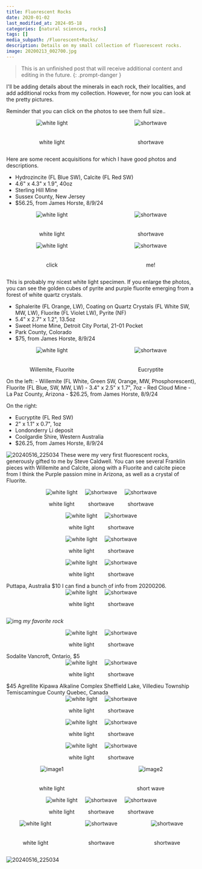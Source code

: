 ```yaml
---
title: Fluorescent Rocks
date: 2020-01-02
last_modified_at: 2024-05-18
categories: [natural sciences, rocks]
tags: []
media_subpath: /Fluorescent+Rocks/
description: Details on my small collection of fluorescent rocks.
image: 20200213_002700.jpg
---
```



> This is an unfinished post that will receive additional content and editing in the future. 
{: .prompt-danger }

<style>
    .grid-2x2 {
        display: grid;
        grid-template-columns: 1fr 1fr;
        grid-template-rows: auto auto;
        gap: 20px;
        justify-items: center;
    }
    .grid-3x2 {
        display: grid;
        grid-template-columns: 1fr 1fr 1fr;
        grid-template-rows: auto auto;
        gap: 20px;
        justify-items: center;
    }
    .grid-container {
        justify-items: center;
    }
    .grid-container img {
        width: auto;
        max-width: 100%;
        height: auto;
        object-fit: cover;
        display: block;
    }
    .grid-container .caption {
        text-align: center;
        align-self: start; /* Align captions to the top */
    }
</style>

I'll be adding details about the minerals in each rock, their localities, and add additional rocks from my collection. However, for now you can look at the pretty pictures.

Reminder that you can click on the photos to see them full size..



<div class="grid-container grid-2x2">
    <div>
        <img src="12216B.jpg" alt="white light">
    </div>
    <div>
        <img src="12216A.jpg" alt="shortwave">
    </div>
    <div class="caption">
        <p>white light</p>
    </div>
    <div class="caption">
        <p>shortwave</p>
    </div>
</div>

Here are some recent acquisitions for which I have good photos and descriptions.

- Hydrozincite (FL Blue SW), Calcite (FL Red SW)
- 4.6" x 4.3" x 1.9",  40oz
- Sterling Hill Mine
- Sussex County, New Jersey
- $56.25, from James Horste, 8/9/24


<div class="grid-container grid-2x2">
    <div>
        <img src="26680.1D.jpg" alt="white light">
    </div>
    <div>
        <img src="26680.1C.jpg" alt="shortwave">
    </div>
    <div class="caption">
        <p>white light</p>
    </div>
    <div class="caption">
        <p>shortwave</p>
    </div>
</div>

<div class="grid-container grid-2x2">
    <div>
        <img src="image.webp" alt="white light">
    </div>
    <div>
        <img src="image_1.webp" alt="shortwave">
    </div>
    <div class="caption">
        <p>click</p>
    </div>
    <div class="caption">
        <p>me!</p>
    </div>
</div>


This is probably my nicest white light specimen. If you enlarge the photos, you can see the golden cubes of pyrite and purple fluorite emerging from a forest of white quartz crystals.

- Sphalerite (FL Orange, LW), Coating on Quartz Crystals (FL White SW, MW, LW), Fluorite (FL Violet LW), Pyrite (NF)
- 5.4" x 2.7" x 1.2",  13.5oz
- Sweet Home Mine, Detroit City Portal, 21-01 Pocket
- Park County, Colorado
- $75, from James Horste, 8/9/24


<div class="grid-container grid-2x2">
    <div>
        <img src="16461A.jpg" alt="white light">
    </div>
    <div>
        <img src="17377A.JPG" alt="shortwave">
    </div>
    <div class="caption">
        <p>Willemite, Fluorite</p>
    </div>
    <div class="caption">
        <p>Eucryptite</p>
    </div>
</div>
On the left:
- Willemite (FL White, Green SW, Orange, MW, Phosphorescent), Fluorite (FL Blue, SW, MW, LW)
- 3.4" x 2.5" x 1.7", 7oz
- Red Cloud Mine
- La Paz County, Arizona
- $26.25, from James Horste, 8/9/24

On the right:
- Eucryptite (FL Red SW)
- 2" x 1.1" x 0.7", 1oz
- Londonderry Li deposit
- Coolgardie Shire, Western Australia
- $26.25, from James Horste, 8/9/24

![20240516_225034](Fluorecent+Rocks.jpg)
These were my very first fluorescent rocks, generously gifted to me by Steve Caldwell. You can see several Franklin pieces with Willemite and Calcite, along with a Fluorite and calcite piece from I think the Purple passion mine in Arizona, as well as a crystal of Fluorite. 


<div style="display: flex; justify-content: center; gap: 20px; align-items: center;">
  <div>
    <img src="20200206_215016.jpg" alt="white light" style="height: auto;">  
    <p style="text-align: center;">white light</p>   
  </div>
  <div>
    <img src="20200206_214940.jpg" alt="shortwave" style="height: auto;">
    <p style="text-align: center;">shortwave</p>   
  </div>
  <div>
    <img src="20200206_215007.jpg" alt="shortwave" style="height: auto;">
    <p style="text-align: center;">shortwave</p>   
  </div>
</div>

<div style="display: flex; justify-content: center; gap: 20px; align-items: center;">
  <div>
    <img src="20200206_214655.jpg" alt="white light" style="height: auto;">  
    <p style="text-align: center;">white light</p>   
  </div>
  <div>
    <img src="20200206_214647.jpg" alt="shortwave" style="height: auto;">
    <p style="text-align: center;">shortwave</p>   
  </div>
</div>


<div style="display: flex; justify-content: center; gap: 20px; align-items: center;">
  <div>
    <img src="20200206_214357.jpg" alt="white light" style="height: auto;">  
    <p style="text-align: center;">white light</p>   
  </div>
  <div>
    <img src="20200206_214332.jpg" alt="shortwave" style="height: auto;">
    <p style="text-align: center;">shortwave</p>   
  </div>
</div>


<div style="display: flex; justify-content: center; gap: 20px; align-items: center;">
  <div>
    <img src="20200206_214138.jpg" alt="white light" style="height: auto;">  
    <p style="text-align: center;">white light</p>   
  </div>
  <div>
    <img src="20200206_214125.jpg" alt="shortwave" style="height: auto;">
    <p style="text-align: center;">shortwave</p>   
  </div>
</div>
Puttapa, Australia
$10
I can find a bunch of info from 20200206.

<div style="display: flex; justify-content: center; gap: 20px; align-items: center;">
  <div>
    <img src="20200213_002712.jpg" alt="white light" style="height: auto;">  
    <p style="text-align: center;">white light</p>   
  </div>
  <div>
    <img src="20200213_002300.jpg" alt="shortwave" style="height: auto;">
    <p style="text-align: center;">shortwave</p>   
  </div>
</div>

![img](20200213_002700.jpg)
_my favorite rock_

<div style="display: flex; justify-content: center; gap: 20px; align-items: center;">
  <div>
    <img src="20200206_215435.jpg" alt="white light" style="height: auto;">  
    <p style="text-align: center;">white light</p>   
  </div>
  <div>
    <img src="20200206_215424.jpg" alt="shortwave" style="height: auto;">
    <p style="text-align: center;">shortwave</p>   
  </div>
</div>
Sodalite
Vancroft, Ontario, $5

<div style="display: flex; justify-content: center; gap: 20px; align-items: center;">
  <div>
    <img src="20200206_220212.jpg" alt="white light" style="height: auto;">  
    <p style="text-align: center;">white light</p>   
  </div>
  <div>
    <img src="20200206_220202.jpg" alt="shortwave" style="height: auto;">
    <p style="text-align: center;">shortwave</p>   
  </div>
</div>
$45
Agrellite
Kipawa Alkaline Complex
Sheffield Lake, Villedieu Township
Temiscamingue County
Quebec, Canada

<div style="display: flex; justify-content: center; gap: 20px; align-items: center;">
  <div>
    <img src="20200112_113750.jpg" alt="white light" style="height: auto;">  
    <p style="text-align: center;">white light</p>   
  </div>
  <div>
    <img src="LRM_EXPORT_16596674109947_20200112_112358029.jpg" alt="shortwave" style="height: auto;">
    <p style="text-align: center;">shortwave</p>   
  </div>
</div>


<div style="display: flex; justify-content: center; gap: 20px; align-items: center;">
  <div>
    <img src="20200120_122759.jpg" alt="white light" style="height: auto;">  
    <p style="text-align: center;">white light</p>   
  </div>
  <div>
    <img src="20200120_121956.jpg" alt="shortwave" style="height: auto;">
    <p style="text-align: center;">shortwave</p>   
  </div>
</div>


<div style="display: flex; justify-content: center; gap: 20px; align-items: center;">
  <div>
    <img src="20200206_215628.jpg" alt="white light" style="height: auto;">  
    <p style="text-align: center;">white light</p>   
  </div>
  <div>
    <img src="20200206_215617.jpg" alt="shortwave" style="height: auto;">
    <p style="text-align: center;">shortwave</p>   
  </div>
</div>



<div class="grid-container grid-2x2">
    <div>
        <img src="LRM_EXPORT_4564210905285_20200111_232630685.jpg" alt="image1">
    </div>
    <div>
        <img src="LRM_EXPORT_4724045426004_20200111_232909882.jpg" alt="image2">
    </div>
    <div class="caption">
        <p>white light</p>
    </div>
    <div class="caption">
        <p>short wave</p>
    </div>
</div>



<div style="display: flex; justify-content: center; gap: 20px; align-items: center;">
  <div>
    <img src="20200111_205554.jpg" alt="white light" style="height: auto;">  
    <p style="text-align: center;">white light</p>   
  </div>
  <div>
    <img src="LRM_EXPORT_203618044515230_20200111_205518509.jpg" alt="shortwave" style="height: auto;">
    <p style="text-align: center;">shortwave</p>   
  </div>
  <div>
    <img src="LRM_EXPORT_203626416700852_20200111_205526881.jpg" alt="shortwave" style="height: auto;">
    <p style="text-align: center;">shortwave</p>   
  </div>
</div>

<div class="grid-container grid-3x2">
    <div>
        <img src="rock.PNG" alt="white light">
    </div>
    <div>
        <img src="20200213_002157.jpg" alt="shortwave">
    </div>
    <div>
        <img src="20200213_003144.jpg" alt="shortwave">
    </div>
    <div class="caption">
        <p>white light</p>
    </div>
    <div class="caption">
        <p>shortwave</p>
    </div>
    <div class="caption">
        <p>shortwave</p>
    </div>
</div>



![20240516_225034](IMG_20200101_151801.jpg)

